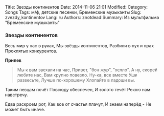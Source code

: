 Title: Звезды континентов
Date: 2014-11-06 21:01
Modified: 
Category: Songs
Tags: м/ф, детские песенки, Бременские музыканты
Slug: zvezdy_kontinentov
Lang: ru
Authors: znotdead
Summary: Из мультфильма "Бременские музыканты"

### Звезды континентов

Весь мир у нас в руках,
Мы звёзды континентов,
Разбили в пух и прах
Проклятых конкурентов.

**Припев**
>Мы к вам заехали на час,
Привет, "бон жур", "хелло".
А ну, скорей любите нас,
Вам крупно повезло.
Ну-ка, все вместе
Уши развесьте,
Лучше по-хорошему
Хлопайте в ладоши вы.

Таким певцам почёт
Повсюду обеспечен,
И золото течёт
Рекою нам навстречу.

Едва раскроем рот,
Как все от счастья плачут,
И знаем наперёд -
Не может быть иначе.
